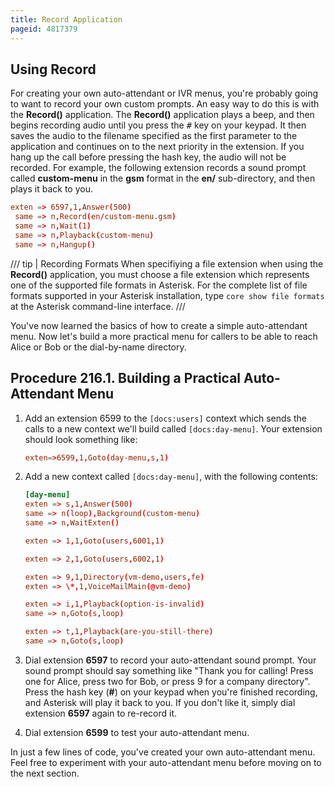 ```yaml
---
title: Record Application
pageid: 4817379
---
```


## Using Record

For creating your own auto-attendant or IVR menus, you're probably going to want to record your own custom prompts. An easy way to do this is with the **Record()** application. The **Record()** application plays a beep, and then begins recording audio until you press the <kbd>#</kbd> key on your keypad. It then saves the audio to the filename specified as the first parameter to the application and continues on to the next priority in the extension. If you hang up the call before pressing the hash key, the audio will not be recorded. For example, the following extension records a sound prompt called **custom-menu** in the **gsm** format in the **en/** sub-directory, and then plays it back to you.

```conf title=" " linenums="1"
exten => 6597,1,Answer(500)
 same => n,Record(en/custom-menu.gsm)
 same => n,Wait(1)
 same => n,Playback(custom-menu)
 same => n,Hangup()

```

/// tip | Recording Formats
When specifiying a file extension when using the **Record()** application, you must choose a file extension which represents one of the supported file formats in Asterisk. For the complete list of file formats supported in your Asterisk installation, type `core show file formats` at the Asterisk command-line interface.
///

You've now learned the basics of how to create a simple auto-attendant menu. Now let's build a more practical menu for callers to be able to reach Alice or Bob or the dial-by-name directory.

##  Procedure 216.1. Building a Practical Auto-Attendant Menu

1. Add an extension 6599 to the `[docs:users]` context which sends the calls to a new context we'll build called `[docs:day-menu]`. Your extension should look something like:

	```conf	
	exten=>6599,1,Goto(day-menu,s,1)
	```

2. Add a new context called `[docs:day-menu]`, with the following contents:

	```conf
	[day-menu]
	exten => s,1,Answer(500)
	same => n(loop),Background(custom-menu)
	same => n,WaitExten()

	exten => 1,1,Goto(users,6001,1)

	exten => 2,1,Goto(users,6002,1)

	exten => 9,1,Directory(vm-demo,users,fe)
	exten => \*,1,VoiceMailMain(@vm-demo)

	exten => i,1,Playback(option-is-invalid) 
	same => n,Goto(s,loop)

	exten => t,1,Playback(are-you-still-there)
	same => n,Goto(s,loop)
	```

1. Dial extension **6597** to record your auto-attendant sound prompt. Your sound prompt should say something like "Thank you for calling! Press one for Alice, press two for Bob, or press 9 for a company directory". Press the hash key (**#**) on your keypad when you're finished recording, and Asterisk will play it back to you. If you don't like it, simply dial extension **6597** again to re-record it.
2. Dial extension **6599** to test your auto-attendant menu.

In just a few lines of code, you've created your own auto-attendant menu. Feel free to experiment with your auto-attendant menu before moving on to the next section.
